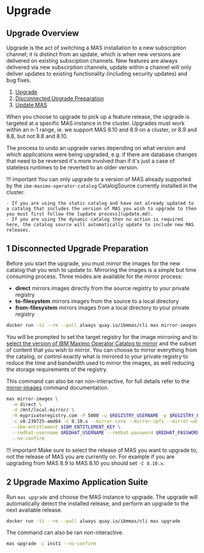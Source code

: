 Upgrade
===============================================================================

Upgrade Overview
-------------------------------------------------------------------------------
Upgrade is the act of switching a MAS installation to a new subscription channel; it is distinct from an update, which is when new versions are delivered on existing subsciption channels.  New features are always delivered via new subscirption channels, update within a channel will only deliver updates to existing functionality (including security updates) and bug fixes.

1. [Upgrade](#1-upgrade)
2. [Disconnected Upgrade Preparation](#1-disconnected-install-preparation)
3. [Update MAS](#2-update-maximo-application-suite)

When you choose to upgrade to pick up a feature release, the upgrade is targeted at a specific MAS instance in the cluster.  Upgrades must work within an n-1 range, ie. we support MAS 8.10 and 8.9 on a cluster, or 8.9 and 8.8, but not 8.8 and 8.10.

The process to undo an upgrade varies depending on what version and which applications were being upgraded, e.g. if there are database changes that need to be reversed it's more involved than if it's just a case of stateless runtimes to be reverted to an older version.

!!! important
    You can only upgrade to a version of MAS already supported by the `ibm-maximo-operator-catalog` CatalogSource currently installed in the cluster.

    - If you are using the static catalog and have not already updated to a catalog that includes the version of MAS you wish to upgrade to then you must first follow the [update process](update.md).
    - If you are using the dynamic catalog then no action is required here, the catalog source will automatically update to include new MAS releases.


1 Disconnected Upgrade Preparation
-------------------------------------------------------------------------------
Before you start the upgrade, you must mirror the images for the new catalog that you wish to update to. Mirroring the images is a simple but time consuming process.  Three modes are available for the mirror process:

- **direct** mirrors images directly from the source registry to your private registry
- **to-filesystem** mirrors images from the source to a local directory
- **from-filesystem** mirrors images from a local directory to your private registry

```bash
docker run -ti --rm --pull always quay.io/ibmmas/cli mas mirror-images
```

You will be prompted to set the target registry for the image mirroring and to [select the version of IBM Maximo Operator Catalog to mirror](choosing-the-right-catalog.md) and the subset of content that you wish to mirror.  You can choose to mirror everything from the catalog, or control exactly what is mirrored to your private registry to reduce the time and bandwidth used to mirror the images, as well reducing the storage requirements of the registry.

This command can also be ran non-interactive, for full details refer to the [mirror-images](../commands/mirror-images.md) command documentation.

```bash
mas mirror-images \
  -m direct \
  -d /mnt/local-mirror/ \
  -H myprivateregistry.com -P 5000 -u $REGISTRY_USERNAME -p $REGISTRY_PASSWORD \
  -c v8-230725-amd64 -C 8.10.x --mirror-core --mirror-cpfs --mirror-uds --mirror-sls --mirror-tsm \
  --ibm-entitlement $IBM_ENTITLEMENT_KEY \
  --redhat-username $REDHAT_USERNAME --redhat-password $REDHAT_PASSWORD \
  --no-confirm
```

!!! important
    Make sure to select the release of MAS you want to upgrade to, not the release of MAS you are currently on.  For example if you are upgrading from MAS 8.9 to MAS 8.10 you should set `-C 8.10.x`.


2 Upgrade Maximo Application Suite
-------------------------------------------------------------------------------
Run `mas upgrade` and choose the MAS instance to upgrade.  The upgrade will automatically detect the installed release, and perform an upgrade to the next available release.

```bash
docker run -ti --rm --pull always quay.io/ibmmas/cli mas upgrade
```

The command can also be ran non-interactive.

```bash
mas upgrade -i inst1 --no-confirm
```
